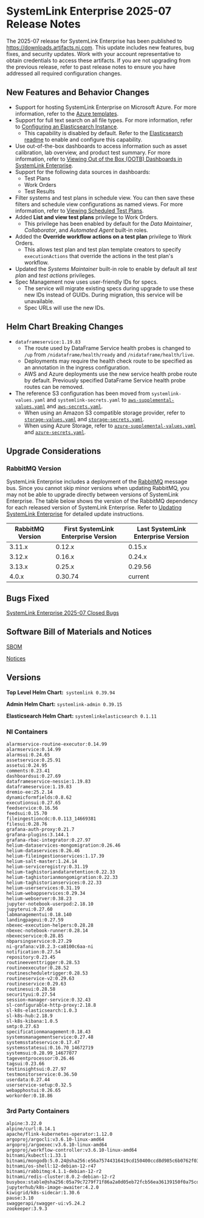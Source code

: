 # SystemLink Enterprise 2025-07 Release Notes

The 2025-07 release for SystemLink Enterprise has been published to
<https://downloads.artifacts.ni.com>. This update includes new features, bug
fixes, and security updates. Work with your account representative to obtain
credentials to access these artifacts. If you are not upgrading from the
previous release, refer to past release notes to ensure you have addressed all
required configuration changes.

## New Features and Behavior Changes

- Support for hosting SystemLink Enterprise on Microsoft Azure. For more
  information, refer to the
  [Azure templates](https://github.com/ni/install-systemlink-enterprise/tree/2025-07/getting-started/templates/Azure).
- Support for full text search on all file types. For more information, refer to
  [Configuring an Elasticsearch Instance](https://www.ni.com/docs/en-US/bundle/systemlink-enterprise/page/configuring-an-elasticsearch-instance.html).
  - This capability is disabled by default. Refer to the
    [Elasticsearch readme](https://github.com/ni/install-systemlink-enterprise/blob/2025-07/getting-started/templates/Dependencies/Elasticsearch/README.md)
    to enable and configure this capability.
- Use out-of-the-box dashboards to access information such as asset calibration,
  lab overview, and product test summary. For more information, refer to
  [Viewing Out of the Box (OOTB) Dashboards in SystemLink Enterprise](https://www.ni.com/docs/en-US/bundle/systemlink-enterprise/page/viewing-out-of-the-box-dashboards.html).
- Support for the following data sources in dashboards:
  - Test Plans
  - Work Orders
  - Test Results
- Filter systems and test plans in schedule view. You can then save these
  filters and schedule view configurations as named views. For more information,
  refer to
  [Viewing Scheduled Test Plans](https://www.ni.com/docs/en-US/bundle/systemlink-enterprise/page/viewing-scheduled-test-plans.html).
- Added **List and view test plans** privilege to Work Orders.
  - This privilege has been enabled by default for the _Data Maintainer_,
    _Collaborator_, and _Automated Agent_ built-in roles.
- Added the **Override workflow actions on a test plan** privilege to Work
  Orders.
  - This allows test plan and test plan template creators to specify
    `executionActions` that override the actions in the test plan's workflow.
- Updated the _Systems Maintainer_ built-in role to enable by default all _test
  plan_ and _test actions_ privileges.
- Spec Management now uses user-friendly IDs for specs.
  - The service will migrate existing specs during upgrade to use these new IDs
    instead of GUIDs. During migration, this service will be unavailable.
  - Spec URLs will use the new IDs.

## Helm Chart Breaking Changes

- `dataframeservice:1.19.83`
  - The route used by DataFrame Service health probes is changed to `/up` from
    `/nidataframe/health/ready` and `/nidataframe/health/live`.
  - Deployments may require the health check route to be specified as an
    annotation in the ingress configuration.
  - AWS and Azure deployments use the new service health probe route by default.
    Previously specified DataFrame Service health probe routes can be removed.
- The reference S3 configuration has been moved from `systemlink-values.yaml`
  and `systemlink-secrets.yaml` to
  [`aws-supplemental-values.yaml`](https://github.com/ni/install-systemlink-enterprise/blob/2025-07/getting-started/templates/AWS/aws-supplemental-values.yaml)
  and
  [`aws-secrets.yaml`](https://github.com/ni/install-systemlink-enterprise/blob/2025-07/getting-started/templates/AWS/aws-secrets.yaml).
  - When using an Amazon S3 compatible storage provider, refer to
    [`storage-values.yaml`](https://github.com/ni/install-systemlink-enterprise/blob/2025-07/getting-started/templates/OnPrem/storage-values.yaml)
    and
    [`storage-secrets.yaml`](https://github.com/ni/install-systemlink-enterprise/blob/2025-07/getting-started/templates/OnPrem/storage-secrets.yaml).
  - When using Azure Storage, refer to
    [`azure-supplemental-values.yaml`](https://github.com/ni/install-systemlink-enterprise/blob/2025-07/getting-started/templates/Azure/azure-supplemental-values.yaml)
    and
    [`azure-secrets.yaml`](https://github.com/ni/install-systemlink-enterprise/blob/2025-07/getting-started/templates/Azure/azure-secrets.yaml).

## Upgrade Considerations

### RabbitMQ Version

SystemLink Enterprise includes a deployment of the
[RabbitMQ](https://www.rabbitmq.com/) message bus. Since you cannot skip minor
versions when updating RabbitMQ, you may not be able to upgrade directly between
versions of SystemLink Enterprise. The table below shows the version of the
RabbitMQ dependency for each released version of SystemLink Enterprise. Refer to
[Updating SystemLink Enterprise](https://www.ni.com/docs/en-US/bundle/systemlink-enterprise/page/updating-systemlink-enterprise.html)
for detailed update instructions.

| RabbitMQ Version | First SystemLink Enterprise Version | Last SystemLink Enterprise Version |
| ---------------- | ----------------------------------- | ---------------------------------- |
| 3.11.x           | 0.12.x                              | 0.15.x                             |
| 3.12.x           | 0.16.x                              | 0.24.x                             |
| 3.13.x           | 0.25.x                              | 0.29.56                            |
| 4.0.x            | 0.30.74                             | current                            |

## Bugs Fixed

[SystemLink Enterprise 2025-07 Closed Bugs](https://github.com/ni/install-systemlink-enterprise/tree/2025-07/release-notes/2025-07/closed-bugs-sle-2025-07.xlsx)

## Software Bill of Materials and Notices

[SBOM](https://github.com/ni/install-systemlink-enterprise/tree/2025-07/release-notes/2025-07/sbom)

[Notices](https://github.com/ni/install-systemlink-enterprise/tree/2025-07/release-notes/2025-07/notices)

## Versions

**Top Level Helm Chart:** `systemlink 0.39.94`

**Admin Helm Chart:** `systemlink-admin 0.39.15`

**Elasticsearch Helm Chart:** `systemlinkelasticsearch 0.1.11`

### NI Containers

```text
alarmservice-routine-executor:0.14.99
alarmservice:0.14.99
alarmsui:0.24.65
assetservice:0.25.91
assetui:0.24.95
comments:0.23.41
dashboardsui:0.27.69
dataframeservice-nessie:1.19.83
dataframeservice:1.19.83
dremio-ee:25.2.14
dynamicformfields:0.8.62
executionsui:0.27.65
feedservice:0.16.56
feedsui:0.15.70
fileingestioncdc:0.0.113_14669381
filesui:0.28.76
grafana-auth-proxy:0.21.7
grafana-plugins:3.144.1
grafana-rbac-integrator:0.27.97
helium-dataservices-mongomigration:0.26.46
helium-dataservices:0.26.46
helium-fileingestionservices:1.17.39
helium-salt-master:1.24.14
helium-serviceregistry:0.31.19
helium-taghistoriandataretention:0.22.33
helium-taghistorianmongomigration:0.22.33
helium-taghistorianservices:0.22.33
helium-userservices:0.31.19
helium-webappservices:0.29.34
helium-webserver:0.38.23
jupyter-notebook-userpod:2.18.10
jupyterui:0.27.60
labmanagementui:0.18.140
landingpageui:0.27.59
nbexec-execution-helpers:0.28.28
nbexec-notebook-runner:0.28.14
nbexecservice:0.28.85
nbparsingservice:0.27.29
ni-grafana:v10.2.3-ca8100c6aa-ni
notification:0.27.54
repository:0.23.45
routineeventtrigger:0.28.53
routineexecutor:0.28.52
routinescheduletrigger:0.28.53
routineservice-v2:0.29.63
routineservice:0.29.63
routinesui:0.28.58
securityui:0.27.54
session-manager-service:0.32.43
sl-configurable-http-proxy:2.18.8
sl-k8s-elasticsearch:1.0.3
sl-k8s-hub:2.18.9
sl-k8s-kibana:1.0.5
smtp:0.27.63
specificationmanagement:0.18.43
systemsmanagementservice:0.27.48
systemsstateservice:0.17.47
systemsstatesui:0.16.70_14672719
systemsui:0.28.99_14677077
tageventprocessor:0.26.46
tagsui:0.23.66
testinsightsui:0.27.97
testmonitorservice:0.36.50
userdata:0.27.44
userservice-setup:0.32.5
webapphostui:0.26.65
workorder:0.18.86
```

### 3rd Party Containers

```text
alpine:3.22.0
alpine/curl:8.14.1
apache/flink-kubernetes-operator:1.12.0
argoproj/argocli:v3.6.10-linux-amd64
argoproj/argoexec:v3.6.10-linux-amd64
argoproj/workflow-controller:v3.6.10-linux-amd64
bitnami/kubectl:1.33.1
bitnami/mongodb:5.0.24@sha256:e56a75744316419cd150400ccd8d985c6b0762f03c7a3b015f233524d043731f
bitnami/os-shell:12-debian-12-r47
bitnami/rabbitmq:4.1.1-debian-12-r2
bitnami/redis-cluster:8.0.2-debian-12-r2
busybox:stable@sha256:05a79c7279f71f86a2a0d05eb72fcb56ea36139150f0a75cd87e80a4272e4e39
jupyterhub/k8s-image-awaiter:4.2.0
kiwigrid/k8s-sidecar:1.30.6
pause:3.10
swaggerapi/swagger-ui:v5.24.2
zookeeper:3.9.3
```
